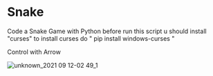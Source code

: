 # Snake
Code a Snake Game with Python
before run this script u should install "curses"
to install curses do " pip install windows-curses "

Control with Arrow 

![unknown_2021 09 12-02 49_1](https://user-images.githubusercontent.com/86497751/132966292-2f2baf66-9274-4e20-9a80-598e18778c01.png)
